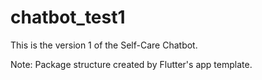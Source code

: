 # chatbot_test1

This is the version 1 of the Self-Care Chatbot.

Note: Package structure created by Flutter's app template.
